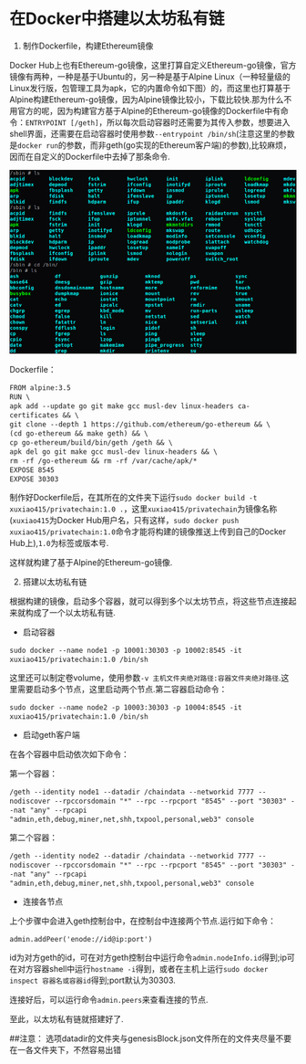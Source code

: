 # 在Docker中搭建以太坊私有链
1. 制作Dockerfile，构建Ethereum镜像

  Docker Hub上也有Ethereum-go镜像，这里打算自定义Ethereum-go镜像，官方镜像有两种，一种是基于Ubuntu的，另一种是基于Alpine Linux（一种轻量级的Linux发行版，包管理工具为apk，它的内置命令如下图）的，而这里也打算基于Alpine构建Ethereum-go镜像，因为Alpine镜像比较小，下载比较快.那为什么不用官方的呢，因为构建官方基于Alpine的Ethereum-go镜像的Dockerfile中有命令：`ENTRYPOINT [/geth]`，所以每次启动容器时还需要为其传入参数，想要进入shell界面，还需要在启动容器时使用参数`--entrypoint /bin/sh`(注意这里的参数是`docker run`的参数，而非geth(go实现的Ethereum客户端)的参数),比较麻烦，因而在自定义的Dockerfile中去掉了那条命令.

  ![Alpine Linux预置命令](./images/AlpineLinux.png)

  Dockerfile：

  ```
  FROM alpine:3.5
  RUN \
  apk add --update go git make gcc musl-dev linux-headers ca-certificates && \
  git clone --depth 1 https://github.com/ethereum/go-ethereum && \
  (cd go-ethereum && make geth) && \
  cp go-ethereum/build/bin/geth /geth && \
  apk del go git make gcc musl-dev linux-headers && \
  rm -rf /go-ethereum && rm -rf /var/cache/apk/*
  EXPOSE 8545
  EXPOSE 30303
  ```
  制作好Dockerfile后，在其所在的文件夹下运行`sudo docker build -t xuxiao415/privatechain:1.0 .`，这里`xuxiao415/privatechain`为镜像名称(`xuxiao415`为Docker Hub用户名，只有这样，`sudo docker push xuxiao415/privatechain:1.0`命令才能将构建的镜像推送上传到自己的Docker Hub上),`1.0`为标签或版本号.

  这样就构建了基于Alpine的Ethereum-go镜像.

2. 搭建以太坊私有链

  根据构建的镜像，启动多个容器，就可以得到多个以太坊节点，将这些节点连接起来就构成了一个以太坊私有链.

  * 启动容器
  ```
  sudo docker --name node1 -p 10001:30303 -p 10002:8545 -it xuxiao415/privatechain:1.0 /bin/sh
  ```
  这里还可以制定卷volume，使用参数`-v 主机文件夹绝对路径:容器文件夹绝对路径`.这里需要启动多个节点，这里启动两个节点.第二容器启动命令：
  ```
  sudo docker --name node2 -p 10003:30303 -p 10004:8545 -it xuxiao415/privatechain:1.0 /bin/sh
  ```
  * 启动geth客户端

  在各个容器中启动依次如下命令：

  第一个容器：
  ```
  /geth --identity node1 --datadir /chaindata --networkid 7777 --nodiscover --rpccorsdomain "*" --rpc --rpcport "8545" --port "30303" --nat "any" --rpcapi "admin,eth,debug,miner,net,shh,txpool,personal,web3" console
  ```
  第二个容器：
  ```
  /geth --identity node2 --datadir /chaindata --networkid 7777 --nodiscover --rpccorsdomain "*" --rpc --rpcport "8545" --port "30303" --nat "any" --rpcapi "admin,eth,debug,miner,net,shh,txpool,personal,web3" console
  ```
  * 连接各节点

  上个步骤中会进入geth控制台中，在控制台中连接两个节点.运行如下命令：
  ```
  admin.addPeer('enode://id@ip:port')
  ```
  id为对方geth的id，可在对方geth控制台中运行命令`admin.nodeInfo.id`得到;ip可在对方容器shell中运行`hostname -i`得到，或者在主机上运行`sudo docker inspect 容器名或容器id`得到;port默认为30303.

  连接好后，可以运行命令`admin.peers`来查看连接的节点.

  至此，以太坊私有链就搭建好了.

##注意：
选项datadir的文件夹与genesisBlock.json文件所在的文件夹尽量不要在一各文件夹下，不然容易出错
